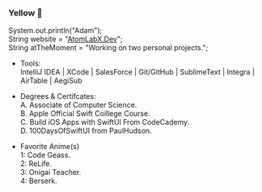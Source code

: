 ### Yellow 👋
System.out.println("Adam");<br>
String website = "<a href="https://atomlabx.github.io">AtomLabX.Dev</a>";<br>
String atTheMoment = "Working on two personal projects.";<br>

* Tools:<br>
IntelliJ IDEA | XCode | SalesForce | Git/GitHub | SublimeText | Integra | AirTable | AegiSub

* Degrees & Certifcates:<br>
A. Associate of Computer Science.<br>
B. Apple Official Swift Coillege Course.<br>
C. Build iOS Apps with SwiftUI From CodeCademy.<br>
D. 100DaysOfSwiftUI from PaulHudson.<br>

* Favorite Anime(s)<br>
1: Code Geass.<br> 
2: ReLife.<br>
3: Onigai Teacher.<br>
4: Berserk.<br>

